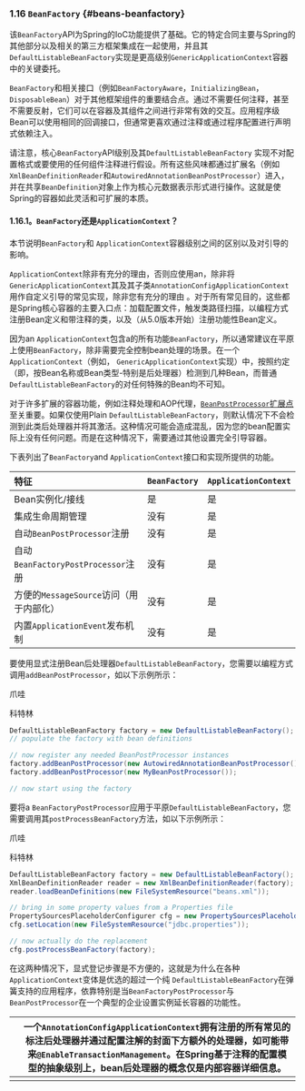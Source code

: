 ### 1.16 `BeanFactory` {#beans-beanfactory}

该`BeanFactory`API为Spring的IoC功能提供了基础。它的特定合同主要与Spring的其他部分以及相关的第三方框架集成在一起使用，并且其`DefaultListableBeanFactory`实现是更高级别`GenericApplicationContext`容器中的关键委托。

`BeanFactory`和相关接口（例如`BeanFactoryAware`，`InitializingBean`， `DisposableBean`）对于其他框架组件的重要结合点。通过不需要任何注释，甚至不需要反射，它们可以在容器及其组件之间进行非常有效的交互。应用程序级Bean可以使用相同的回调接口，但通常更喜欢通过注释或通过程序配置进行声明式依赖注入。

请注意，核心`BeanFactory`API级别及其`DefaultListableBeanFactory` 实现不对配置格式或要使用的任何组件注释进行假设。所有这些风味都通过扩展名（例如`XmlBeanDefinitionReader`和`AutowiredAnnotationBeanPostProcessor`）进入，并在共享`BeanDefinition`对象上作为核心元数据表示形式进行操作。这就是使Spring的容器如此灵活和可扩展的本质。

#### 1.16.1。`BeanFactory`还是`ApplicationContext`？

本节说明`BeanFactory`和 `ApplicationContext`容器级别之间的区别以及对引导的影响。

`ApplicationContext`除非有充分的理由，否则应使用an，除非将`GenericApplicationContext`其及其子类`AnnotationConfigApplicationContext` 用作自定义引导的常见实现，除非您有充分的理由 。对于所有常见目的，这些都是Spring核心容器的主要入口点：加载配置文件，触发类路径扫描，以编程方式注册Bean定义和带注释的类，以及（从5.0版本开始）注册功能性Bean定义。

因为an `ApplicationContext`包含a的所有功能`BeanFactory`，所以通常建议在平原上使用`BeanFactory`，除非需要完全控制bean处理的场景。在一个`ApplicationContext`（例如， `GenericApplicationContext`实现）中，按照约定（即，按Bean名称或Bean类型-特别是后处理器）检测到几种Bean，而普通`DefaultListableBeanFactory`的对任何特殊的Bean均不可知。

对于许多扩展的容器功能，例如注释处理和AOP代理，[`BeanPostProcessor`扩展点](https://docs.spring.io/spring/docs/5.2.6.RELEASE/spring-framework-reference/core.html#beans-factory-extension-bpp)至关重要。如果仅使用Plain `DefaultListableBeanFactory`，则默认情况下不会检测到此类后处理器并将其激活。这种情况可能会造成混乱，因为您的bean配置实际上没有任何问题。而是在这种情况下，需要通过其他设置完全引导容器。

下表列出了`BeanFactory`and `ApplicationContext`接口和实现所提供的功能。

| 特征                                    | `BeanFactory` | `ApplicationContext` |
| :-------------------------------------- | :------------ | :------------------- |
| Bean实例化/接线                         | 是            | 是                   |
| 集成生命周期管理                        | 没有          | 是                   |
| 自动`BeanPostProcessor`注册             | 没有          | 是                   |
| 自动`BeanFactoryPostProcessor`注册      | 没有          | 是                   |
| 方便的`MessageSource`访问（用于内部化） | 没有          | 是                   |
| 内置`ApplicationEvent`发布机制          | 没有          | 是                   |

要使用显式注册Bean后处理器`DefaultListableBeanFactory`，您需要以编程方式调用`addBeanPostProcessor`，如以下示例所示：

爪哇

科特林

```java
DefaultListableBeanFactory factory = new DefaultListableBeanFactory();
// populate the factory with bean definitions

// now register any needed BeanPostProcessor instances
factory.addBeanPostProcessor(new AutowiredAnnotationBeanPostProcessor());
factory.addBeanPostProcessor(new MyBeanPostProcessor());

// now start using the factory
```

要将a `BeanFactoryPostProcessor`应用于平原`DefaultListableBeanFactory`，您需要调用其`postProcessBeanFactory`方法，如以下示例所示：

爪哇

科特林

```java
DefaultListableBeanFactory factory = new DefaultListableBeanFactory();
XmlBeanDefinitionReader reader = new XmlBeanDefinitionReader(factory);
reader.loadBeanDefinitions(new FileSystemResource("beans.xml"));

// bring in some property values from a Properties file
PropertySourcesPlaceholderConfigurer cfg = new PropertySourcesPlaceholderConfigurer();
cfg.setLocation(new FileSystemResource("jdbc.properties"));

// now actually do the replacement
cfg.postProcessBeanFactory(factory);
```

在这两种情况下，显式登记步骤是不方便的，这就是为什么在各种`ApplicationContext`变体是优选的超过一个纯 `DefaultListableBeanFactory`在弹簧支持的应用程序，依靠特别是当`BeanFactoryPostProcessor`与`BeanPostProcessor`在一个典型的企业设置实例延长容器的功能性。

|      | 一个`AnnotationConfigApplicationContext`拥有注册的所有常见的标注后处理器并通过配置注解的封面下方额外的处理器，如可能带来`@EnableTransactionManagement`。在Spring基于注释的配置模型的抽象级别上，bean后处理器的概念仅是内部容器详细信息。 |
| ---- | ------------------------------------------------------------ |
|      |                                                              |

